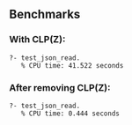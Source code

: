 ## Benchmarks

### With CLP(Z):
```
?- test_json_read.
   % CPU time: 41.522 seconds
```

### After removing CLP(Z):
```
?- test_json_read.
   % CPU time: 0.444 seconds
```

